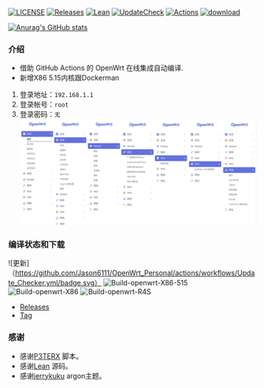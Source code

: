 [![LICENSE](https://img.shields.io/github/license/mashape/apistatus.svg?style=flat-square&label=LICENSE)](https://github.com/Jason6111/OpenWrt_Personal/blob/main/LICENSE)
[![Releases](https://img.shields.io/badge/support-X86|R4S-blue?style=flat&logo=rss)](https://github.com/Jason6111/OpenWrt_Personal/releases)
[![Lean](https://img.shields.io/badge/SourceCode-Lean-green?style=flat&logo=GitHub)](https://github.com/coolsnowwolf/lede)
[![UpdateCheck](https://img.shields.io/badge/Automatic-UpdateCheck-blueviolet?style=flat&logo=apacheflink)](https://github.com/Jason6111/OpenWrt_Personal/actions)
[![Actions](https://img.shields.io/badge/GithubAction-Actions-important?style=flat&logo=GitHubActions)](https://github.com/Jason6111/OpenWrt_Personal/actions)
[![download](https://img.shields.io/github/downloads/Jason6111/OpenWrt_Personal/total)](https://github.com/Jason6111/OpenWrt_Personal/releases)

[![Anurag's GitHub stats](https://github-readme-stats.vercel.app/api?username=Jason6111&bg_color=30,e96443,904e95&title_color=fff&text_color=fff)](https://github.com/anuraghazra/github-readme-stats)

### 介绍 

- 借助 GitHub Actions 的 OpenWrt 在线集成自动编译.
- 新增X86 5.15内核跟Dockerman
1. 登录地址：`192.168.1.1`
2. 登录帐号：`root`
3. 登录密码：`无`
![image](other/function.png)
  
### 编译状态和下载
![更新]（https://github.com/Jason6111/OpenWrt_Personal/actions/workflows/Update_Checker.yml/badge.svg）
![Build-openwrt-X86-515](https://github.com/Jason6111/OpenWrt_Personal/actions/workflows/Build-openwrt-X86-515.yml/badge.svg)
![Build-openwrt-X86](https://github.com/Jason6111/OpenWrt_Personal/actions/workflows/Build-openwrt-X86.yml/badge.svg)
![Build-openwrt-R4S](https://github.com/Jason6111/OpenWrt_Personal/actions/workflows/Build-openwrt-R4S.yml/badge.svg)
- [Releases](https://github.com/Jason6111/OpenWrt_Personal/releases)
- [Tag](https://github.com/Jason6111/OpenWrt_Personal/tags)

### 感谢

- 感谢[P3TERX](https://github.com/P3TERX/Actions-OpenWrt) 脚本。  
- 感谢[Lean](https://github.com/coolsnowwolf/lede) 源码。  
- 感谢[jerrykuku](https://github.com/jerrykuku) argon主题。 
